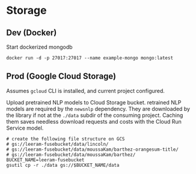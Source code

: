 # Storage

## Dev (Docker)

Start dockerized mongodb
```shell
docker run -d -p 27017:27017 --name example-mongo mongo:latest
```


## Prod (Google Cloud Storage)

Assumes `gcloud` CLI is installed, and current project configured.

Upload pretrained NLP models to Cloud Storage bucket.
retrained NLP models are required by the `newsnlp` dependency. They are downloaded by the library if not
at the `./data` subdir of the consuming project. Caching them saves needless download requests and costs
with the Cloud Run Service model.

```shell
# create the following file structure on GCS
# gs://leeram-fusebucket/data/lincoln/
# gs://leeram-fusebucket/data/moussaKam/barthez-orangesum-title/
# gs://leeram-fusebucket/data/moussaKam/barthez/
BUCKET_NAME=leeram-fusebucket
gsutil cp -r ./data gs://$BUCKET_NAME/data
```